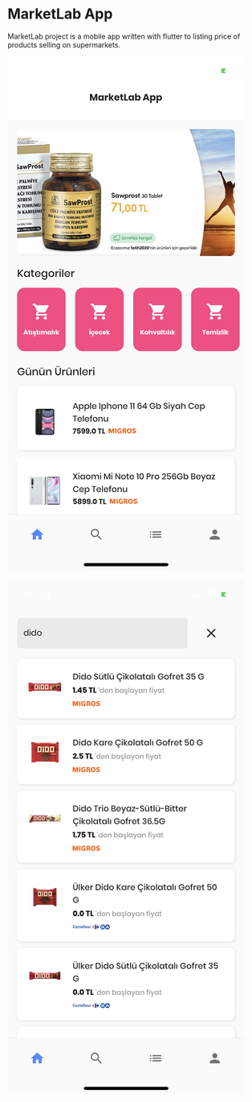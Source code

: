 # MarketLab App 

MarketLab project is a mobile app written with flutter to listing price of products selling on supermarkets.


![Home Page](https://raw.githubusercontent.com/eymenkhater/marketlab_app/master/img/home.png)


![Search Page](https://raw.githubusercontent.com/eymenkhater/marketlab_app/master/img/search.png)

